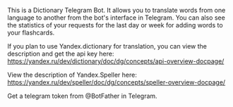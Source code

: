 This is a Dictionary Telegram Bot. 
It allows you to translate words from one language to another from the bot's interface in Telegram. 
You can also see the statistics of your requests for the last day or week for adding words to your flashcards. 

If you plan to use Yandex.dictionary for translation, you can view the description and get the api key here:
https://yandex.ru/dev/dictionary/doc/dg/concepts/api-overview-docpage/ 

View the description of Yandex.Speller here: 
https://yandex.ru/dev/speller/doc/dg/concepts/speller-overview-docpage/

Get a telegram token from @BotFather in Telegram.
